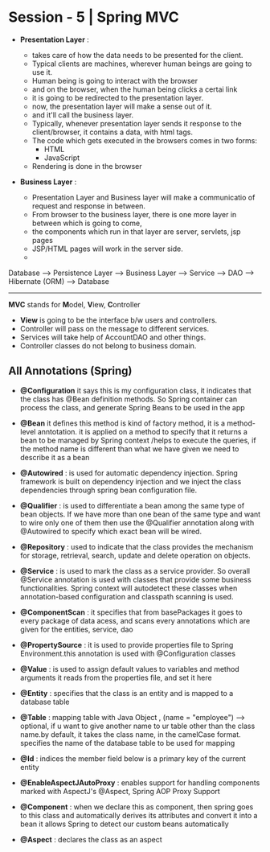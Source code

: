 # Session - 5 | Spring MVC

- **Presentation Layer** : 
    - takes care of how the data needs to be presented for the client.
    - Typical clients are machines, wherever human beings are going to use it.
    - Human being is going to interact with the browser
    - and on the browser, when the human being clicks a certai link
    - it is going to be redirected to the presentation layer.
    - now, the presentation layer will make a sense out of it.
    - and it'll call the business layer.
    - Typically, whenever presentation layer sends it response to the client/browser, it contains a data, with html tags.
    - The code which gets executed in the browsers comes in two forms:
        - HTML
        - JavaScript
    - Rendering is done in the browser

- **Business Layer** : 
    - Presentation Layer and Business layer will make a communicatio of request and response in between.
    - From browser to the business layer, there is one more layer in between which is going to come,
    - the components which run in that layer are server, servlets, jsp pages
    - JSP/HTML pages will work in the server side.
    - 

Database --> Persistence Layer --> Business Layer --> Service --> DAO --> Hibernate (ORM) --> Database

----------------------------

**MVC** stands for **M**odel, **V**iew, **C**ontroller
- **View** is going to be the interface b/w users and controllers.
- Controller will pass on the message to different services.
- Services will take help of AccountDAO and other things.
- Controller classes do not belong to business domain.

## All Annotations (Spring)
- **@Configuration** it says this is my configuration class, it indicates that the class has @Bean definition methods. So Spring container can process the class, and generate Spring Beans to be used in the app 
- **@Bean** it defines this method is kind of factory method, it is a method-level anntotation. it is applied on a method to specify that it returns a bean to be managed by Spring context /helps to execute the queries, if the method name is different than what we have given we need to describe it as a bean
- **@Autowired** :  is used for automatic dependency injection. Spring framework is built on dependency injection and we inject the class dependencies through spring bean configuration file.
- **@Qualifier** : is used to differentiate a bean among the same type of bean objects. If we have more than one bean of the same type and want to wire only one of them then use the @Qualifier annotation along with @Autowired to specify which exact bean will be wired.
- **@Repository** : used to indicate that the class provides the mechanism for storage, retrieval, search, update and delete operation on objects.
- **@Service** : is used to mark the class as a service provider. So overall @Service annotation is used with classes that provide some business functionalities. Spring context will autodetect these classes when annotation-based configuration and classpath scanning is used.
- **@ComponentScan** : it specifies that from basePackages it goes to every package of data acess, and scans every annotations which are given for the entities, service, dao
- **@PropertySource** : it is used to provide properties file to Spring Environment.this annotation is used with @Configuration classes
- **@Value** :  is used to assign default values to variables and method arguments
it reads from the properties file, and set it here

- **@Entity** : specifies that the class is an entity and is mapped to a database table
- **@Table** :  mapping table with Java Object , (name = "employee") --> optional, if u want to give another name to ur table other than the class name.by default, it takes the class name, in the camelCase format. 
specifies the name of the database table to be used for mapping
- **@Id** : indices the member field below is a primary key of the current entity

- **@EnableAspectJAutoProxy** :  enables support for handling components marked with AspectJ's @Aspect, Spring AOP Proxy Support

- **@Component** : when we declare this as component, then spring goes to this class and automatically derives its attributes and convert it into a bean  it allows Spring to detect our custom beans automatically

- **@Aspect** : declares the class as an aspect
